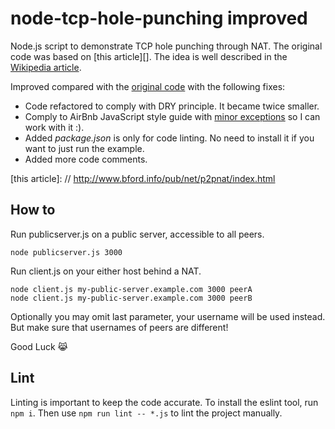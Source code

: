 node-tcp-hole-punching improved
===============================

Node.js script to demonstrate TCP hole punching through NAT.  The original
code was based on [this article][].  The idea is well described in
the [Wikipedia article][].

Improved compared with the [original code][] with the following fixes:
* Code refactored to comply with DRY principle. It became twice smaller.
* Comply to AirBnb JavaScript style guide with [minor exceptions][] so I can
  work with it :).
* Added _package.json_ is only for code linting. No need to install it if you
  want to just run the example.
* Added more code comments.

[original code]: https://github.com/denisglotov/node-tcp-hole-punching
[minor exceptions]: ./.eslintrc
[Wikipedia article]: https://en.wikipedia.org/wiki/TCP_hole_punching
[this article]: // http://www.bford.info/pub/net/p2pnat/index.html


How to
------

Run publicserver.js on a public server, accessible to all peers.

    node publicserver.js 3000

Run client.js on your either host behind a NAT.

    node client.js my-public-server.example.com 3000 peerA
    node client.js my-public-server.example.com 3000 peerB

Optionally you may omit last parameter, your username will be used
instead. But make sure that usernames of peers are different!

Good Luck 😹


Lint
----

Linting is important to keep the code accurate. To install the eslint tool,
run `npm i`. Then use `npm run lint -- *.js` to lint the project manually.
